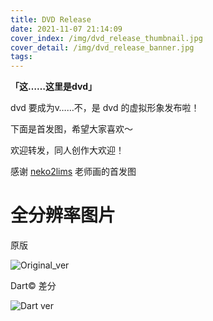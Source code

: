 ```yaml
---
title: DVD Release
date: 2021-11-07 21:14:09
cover_index: /img/dvd_release_thumbnail.jpg
cover_detail: /img/dvd_release_banner.jpg
tags:
---
```


**「这……这里是dvd」**

dvd 要成为v……不，是 dvd 的虚拟形象发布啦！

下面是首发图，希望大家喜欢～

欢迎转发，同人创作大欢迎！

感谢 [neko2lims](https://twitter.com/neko2lims) 老师画的首发图

# 全分辨率图片

原版

![Original_ver](/img/dvd_release.png)

Dart© 差分

![Dart ver](/img/dvd_release_dart.png)